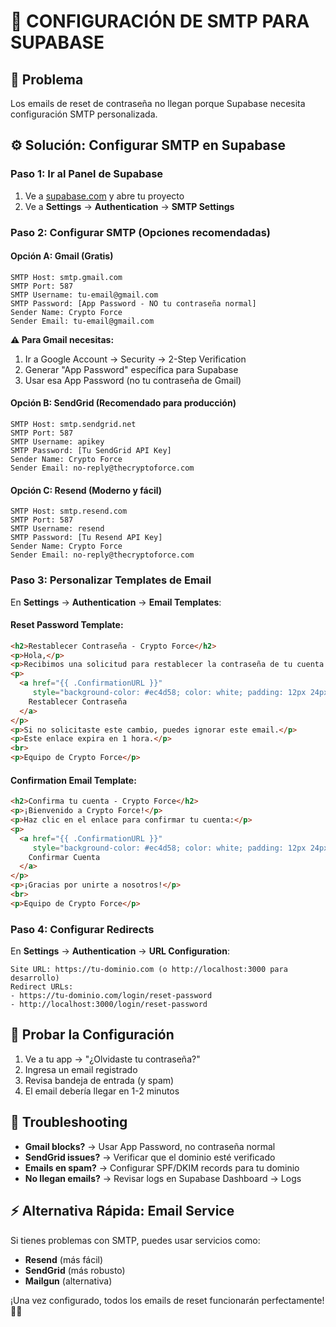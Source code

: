 # 📧 CONFIGURACIÓN DE SMTP PARA SUPABASE

## 🎯 Problema
Los emails de reset de contraseña no llegan porque Supabase necesita configuración SMTP personalizada.

## ⚙️ Solución: Configurar SMTP en Supabase

### **Paso 1: Ir al Panel de Supabase**
1. Ve a [supabase.com](https://supabase.com) y abre tu proyecto
2. Ve a **Settings** → **Authentication** → **SMTP Settings**

### **Paso 2: Configurar SMTP (Opciones recomendadas)**

#### **Opción A: Gmail (Gratis)**
```
SMTP Host: smtp.gmail.com
SMTP Port: 587
SMTP Username: tu-email@gmail.com
SMTP Password: [App Password - NO tu contraseña normal]
Sender Name: Crypto Force
Sender Email: tu-email@gmail.com
```

**⚠️ Para Gmail necesitas:**
1. Ir a Google Account → Security → 2-Step Verification
2. Generar "App Password" específica para Supabase
3. Usar esa App Password (no tu contraseña de Gmail)

#### **Opción B: SendGrid (Recomendado para producción)**
```
SMTP Host: smtp.sendgrid.net
SMTP Port: 587
SMTP Username: apikey
SMTP Password: [Tu SendGrid API Key]
Sender Name: Crypto Force
Sender Email: no-reply@thecryptoforce.com
```

#### **Opción C: Resend (Moderno y fácil)**
```
SMTP Host: smtp.resend.com
SMTP Port: 587
SMTP Username: resend
SMTP Password: [Tu Resend API Key]
Sender Name: Crypto Force
Sender Email: no-reply@thecryptoforce.com
```

### **Paso 3: Personalizar Templates de Email**

En **Settings** → **Authentication** → **Email Templates**:

#### **Reset Password Template:**
```html
<h2>Restablecer Contraseña - Crypto Force</h2>
<p>Hola,</p>
<p>Recibimos una solicitud para restablecer la contraseña de tu cuenta en Crypto Force.</p>
<p>
  <a href="{{ .ConfirmationURL }}" 
     style="background-color: #ec4d58; color: white; padding: 12px 24px; text-decoration: none; border-radius: 6px;">
    Restablecer Contraseña
  </a>
</p>
<p>Si no solicitaste este cambio, puedes ignorar este email.</p>
<p>Este enlace expira en 1 hora.</p>
<br>
<p>Equipo de Crypto Force</p>
```

#### **Confirmation Email Template:**
```html
<h2>Confirma tu cuenta - Crypto Force</h2>
<p>¡Bienvenido a Crypto Force!</p>
<p>Haz clic en el enlace para confirmar tu cuenta:</p>
<p>
  <a href="{{ .ConfirmationURL }}" 
     style="background-color: #ec4d58; color: white; padding: 12px 24px; text-decoration: none; border-radius: 6px;">
    Confirmar Cuenta
  </a>
</p>
<p>¡Gracias por unirte a nosotros!</p>
<br>
<p>Equipo de Crypto Force</p>
```

### **Paso 4: Configurar Redirects**

En **Settings** → **Authentication** → **URL Configuration**:
```
Site URL: https://tu-dominio.com (o http://localhost:3000 para desarrollo)
Redirect URLs: 
- https://tu-dominio.com/login/reset-password
- http://localhost:3000/login/reset-password
```

## 🧪 **Probar la Configuración**

1. Ve a tu app → "¿Olvidaste tu contraseña?"
2. Ingresa un email registrado
3. Revisa bandeja de entrada (y spam)
4. El email debería llegar en 1-2 minutos

## 🔧 **Troubleshooting**

- **Gmail blocks?** → Usar App Password, no contraseña normal
- **SendGrid issues?** → Verificar que el dominio esté verificado
- **Emails en spam?** → Configurar SPF/DKIM records para tu dominio
- **No llegan emails?** → Revisar logs en Supabase Dashboard → Logs

## ⚡ **Alternativa Rápida: Email Service**

Si tienes problemas con SMTP, puedes usar servicios como:
- **Resend** (más fácil)
- **SendGrid** (más robusto)  
- **Mailgun** (alternativa)

¡Una vez configurado, todos los emails de reset funcionarán perfectamente! 📧✅
